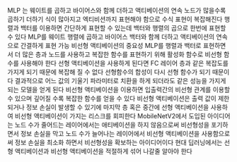 MLP 는 웨이트를 곱하고 바이어스와 함께 더하고 액티베이션의 연속
노드가 많을수록 곱하기 더하기 식이 많아지고 엑티비션까지 표현해야 함으로 수식 표현이 복잡해진다
행렬과 백터를 이용하면 간단하게 표현할 수 있는데 백터와 행렬의 곱으로 한번에 표현할 수 있다
MLP를 웨이트 행렬에 곱하고 바이어스 백터와 함께 더하고 액티베이션의 연속으로 간결하게 표현 가능
비선형 액티베이션의 중요성
MLP를 행렬과 백터로 표현하면서 더 많은 층과 노드를 사용하고 복잡한 함수를 표현하기 위해 활성화 함수로 비선형 함수를 사용해야 한다
선형 액티베이션을 사용하게 된다면 FC 레이어 층과 같은 복잡도를 가지게 되기 때문에 복잡해 질 수 없다 선형함수의 합성이 다시 선형 함수가 되기 때문이다
결과적으로 어느 값의 기울기 파라미터로 치환을 하게 되더라도 같은 성능을 가지게 되는 모델을 얻게 된다
비선형 액티베이션을 이용하면 입출력간의 비선형 관계를 이용할 수 있으며 깊어질 수록 복잡한 함수를 얻을 수 있다
비선형 액티베이션은 출력 값이 제한되거나 정보 손실이 발생할 수 있기에  마지막 층 혹은 중간에 선형 액티베이션을 사용하여 비선형 액티베이션이 가지는 리스크를 회피한다
MobileNetV2에서 도입된 아이디어는 노드 수가 줄어드는 레이어에서는 애티베이션을 하지 않음으로써 비선형성을 포기하면서 정보 손실을 막고
노드 수가 늘어나는 레이어에서 비선형 액티베이션을 사용함으로써 정보 손실을 최소화 하면서 비선형성을 확보하는 아이디어이다
현대 딥러닝에서는 선형 액티베이션과 비선형 액티베이션을 적절하게 섞어 나갈줄 알아야 한다



